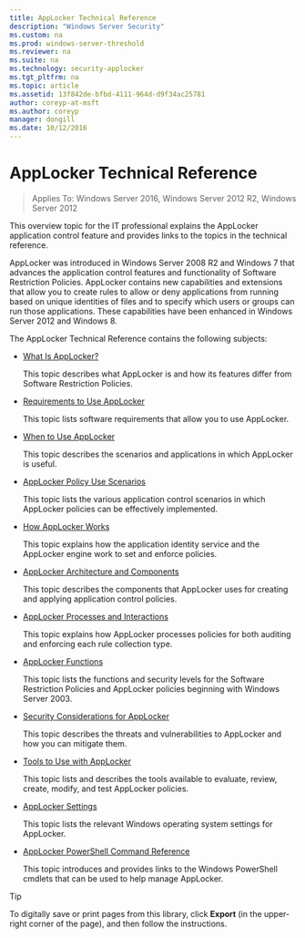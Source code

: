 ```yaml
---
title: AppLocker Technical Reference
description: "Windows Server Security"
ms.custom: na
ms.prod: windows-server-threshold
ms.reviewer: na
ms.suite: na
ms.technology: security-applocker
ms.tgt_pltfrm: na
ms.topic: article
ms.assetid: 13f842de-bfbd-4111-964d-d9f34ac25781
author: coreyp-at-msft
ms.author: coreyp
manager: dongill
ms.date: 10/12/2016
---
```

# AppLocker Technical Reference

>Applies To: Windows Server 2016, Windows Server 2012 R2, Windows Server 2012

This overview topic for the IT professional explains the AppLocker application control feature and provides links to the topics in the technical reference.

AppLocker was introduced in  Windows Server 2008 R2  and  Windows 7  that advances the application control features and functionality of Software Restriction Policies. AppLocker contains new capabilities and extensions that allow you to create rules to allow or deny applications from running based on unique identities of files and to specify which users or groups can run those applications. These capabilities have been enhanced in Windows Server 2012 and Windows 8.

The AppLocker Technical Reference contains the following subjects:

-   [What Is AppLocker?](what-is-applocker.md)

    This topic describes what AppLocker is and how its features differ from Software Restriction Policies.

-   [Requirements to Use AppLocker](requirements-to-use-applocker.md)

    This topic lists software requirements that allow you to use AppLocker.

-   [When to Use AppLocker](https://technet.microsoft.com/en-us/library/ee424371(d=default,l=en-us,v=ws.10).aspx)

    This topic describes the scenarios and applications in which AppLocker is useful.

-   [AppLocker Policy Use Scenarios](applocker-policy-use-scenarios.md)

    This topic lists the various application control scenarios in which AppLocker policies can be effectively implemented.

-   [How AppLocker Works](how-applocker-works.md)

    This topic explains how the application identity service and the AppLocker engine work to set and enforce policies.

-   [AppLocker Architecture and Components](applocker-architecture-and-components.md)

    This topic describes the components that AppLocker uses for creating and applying application control policies.

-   [AppLocker Processes and Interactions](applocker-processes-and-interactions.md)

    This topic explains how AppLocker processes policies for both auditing and enforcing each rule collection type.

-   [AppLocker Functions](applocker-functions.md)

    This topic lists the functions and security levels for the Software Restriction Policies and AppLocker policies beginning with Windows Server 2003.

-   [Security Considerations for AppLocker](security-considerations-for-applocker.md)

    This topic describes the threats and vulnerabilities to AppLocker and how you can mitigate them.

-   [Tools to Use with AppLocker](tools-to-use-with-applocker.md)

    This topic lists and describes the tools available to evaluate, review, create, modify, and test AppLocker policies.

-   [AppLocker Settings](applocker-settings.md)

    This topic lists the relevant Windows operating system settings for AppLocker.

-   [AppLocker PowerShell Command Reference](https://technet.microsoft.com/en-us/library/ee424349(d=default,l=en-us,v=ws.10).aspx)

    This topic introduces and provides links to the Windows PowerShell cmdlets that can be used to help manage AppLocker.

> [!TIP]
> To digitally save or print pages from this library, click **Export** (in the upper-right corner of the page), and then follow the instructions.


